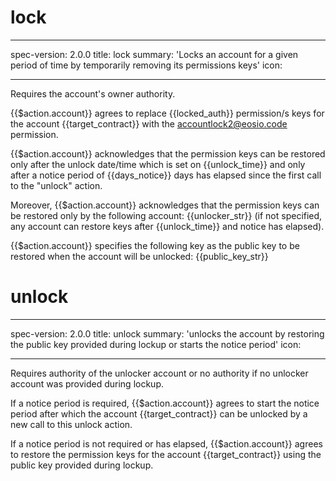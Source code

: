 <h1 class="contract">lock</h1>

---

spec-version: 2.0.0
title: lock
summary: 'Locks an account for a given period of time by temporarily removing its permissions keys'
icon:

---

Requires the account's owner authority.

{{$action.account}} agrees to replace {{locked_auth}} permission/s keys for the account {{target_contract}} with the accountlock2@eosio.code permission.

{{$action.account}} acknowledges that the permission keys can be restored only after the unlock date/time which is set on {{unlock_time}} and only after a notice period of {{days_notice}} days has elapsed since the first call to the "unlock" action.

Moreover, {{$action.account}} acknowledges that the permission keys can be restored only by the following account: {{unlocker_str}} (if not specified, any account can restore keys after {{unlock_time}} and notice has elapsed).

{{$action.account}} specifies the following key as the public key to be restored when the account will be unlocked: {{public_key_str}}



<h1 class="contract">unlock</h1>

---

spec-version: 2.0.0
title: unlock
summary: 'unlocks the account by restoring the public key provided during lockup or starts the notice period'
icon:

---

Requires authority of the unlocker account or no authority if no unlocker account was provided during lockup.

If a notice period is required, {{$action.account}} agrees to start the notice period after which the account {{target_contract}} can be unlocked by a new call to this unlock action.

If a notice period is not required or has elapsed, {{$action.account}} agrees to restore the permission keys for the account {{target_contract}} using the public key provided during lockup.



